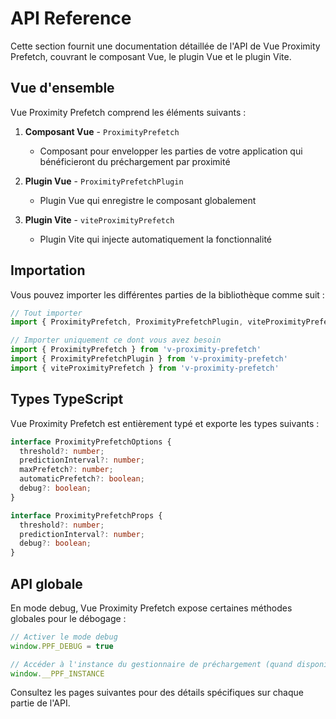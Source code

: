 # API Reference

Cette section fournit une documentation détaillée de l'API de Vue Proximity Prefetch, couvrant le composant Vue, le plugin Vue et le plugin Vite.

## Vue d'ensemble

Vue Proximity Prefetch comprend les éléments suivants :

1. **Composant Vue** - `ProximityPrefetch`
   - Composant pour envelopper les parties de votre application qui bénéficieront du préchargement par proximité

2. **Plugin Vue** - `ProximityPrefetchPlugin` 
   - Plugin Vue qui enregistre le composant globalement

3. **Plugin Vite** - `viteProximityPrefetch`
   - Plugin Vite qui injecte automatiquement la fonctionnalité

## Importation

Vous pouvez importer les différentes parties de la bibliothèque comme suit :

```js
// Tout importer
import { ProximityPrefetch, ProximityPrefetchPlugin, viteProximityPrefetch } from 'v-proximity-prefetch'

// Importer uniquement ce dont vous avez besoin
import { ProximityPrefetch } from 'v-proximity-prefetch'
import { ProximityPrefetchPlugin } from 'v-proximity-prefetch'
import { viteProximityPrefetch } from 'v-proximity-prefetch'
```

## Types TypeScript

Vue Proximity Prefetch est entièrement typé et exporte les types suivants :

```ts
interface ProximityPrefetchOptions {
  threshold?: number;
  predictionInterval?: number;
  maxPrefetch?: number;
  automaticPrefetch?: boolean;
  debug?: boolean;
}

interface ProximityPrefetchProps {
  threshold?: number;
  predictionInterval?: number;
  debug?: boolean;
}
```

## API globale

En mode debug, Vue Proximity Prefetch expose certaines méthodes globales pour le débogage :

```js
// Activer le mode debug
window.PPF_DEBUG = true

// Accéder à l'instance du gestionnaire de préchargement (quand disponible)
window.__PPF_INSTANCE
```

Consultez les pages suivantes pour des détails spécifiques sur chaque partie de l'API.